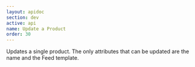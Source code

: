 ```yaml
---
layout: apidoc
section: dev
active: api
name: Update a Product
order: 30
---
```


Updates a single product. The only attributes that can be updated are the name and the Feed template.